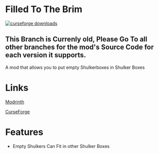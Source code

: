 # Filled To The Brim
[![curseforge downloads](https://cf.way2muchnoise.eu/full_filledtothebrim_downloads.svg)](https://curseforge.com/minecraft/mc-mods/filledtothebrim)
## This Branch is Currenly old, Please Go To all other branches for the mod's Source Code for each version it supports.

A mod that allows you to put empty Shulkerboxes in Shulker Boxes

# Links
[Modrinth](https://modrinth.com/mod/filledtothebrim)

[CurseForge](https://www.curseforge.com/minecraft/mc-mods/filled-to-the-brim)


# Features

- Empty Shulkers Can Fit in other Shulker Boxes



